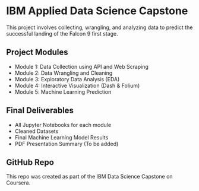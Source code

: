 # IBM Applied Data Science Capstone

This project involves collecting, wrangling, and analyzing data to predict the successful landing of the Falcon 9 first stage.

## Project Modules

- Module 1: Data Collection using API and Web Scraping
- Module 2: Data Wrangling and Cleaning
- Module 3: Exploratory Data Analysis (EDA)
- Module 4: Interactive Visualization (Dash & Folium)
- Module 5: Machine Learning Prediction

## Final Deliverables

- All Jupyter Notebooks for each module
- Cleaned Datasets
- Final Machine Learning Model Results
- PDF Presentation Summary (To be added)

## GitHub Repo

This repo was created as part of the IBM Data Science Capstone on Coursera.
